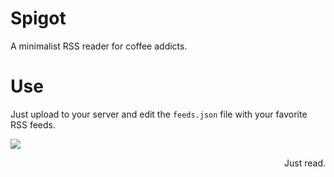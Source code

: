 Spigot
======

A minimalist RSS reader for coffee addicts.

Use
===

Just upload to your server and edit the `feeds.json` file with your favorite RSS feeds.

![](http://codingbean.com/uploads/spigot.png)
<div align="right">Just read.</div>
